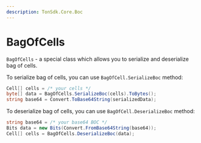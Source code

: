 ```yaml
---
description: TonSdk.Core.Boc
---
```


# BagOfCells

`BagOfCells` - a special class which allows you to serialize and deserialize bag of cells.



To serialize bag of cells, you can use `BagOfCell.SerializeBoc` method:

```csharp
Cell[] cells = /* your cells */
byte[] data = BagOfCells.SerializeBoc(cells).ToBytes();
string base64 = Convert.ToBase64String(serializedData);
```



To deserialize bag of cells, you can use `BagOfCell.DeserializeBoc` method:

```csharp
string base64 = /* your base64 BOC */
Bits data = new Bits(Convert.FromBase64String(base64)); 
Cell[] cells = BagOfCells.DeserializeBoc(data);
```
